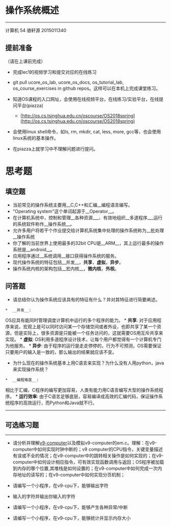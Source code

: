# 操作系统概述

---

计算机 54 骆轩源 2015011340
## **提前准备**

（请在上课前完成）

* 完成lec1的视频学习和提交对应的在线练习
* git pull ucore\_os\_lab, ucore\_os\_docs, os\_tutorial\_lab, os\_course\_exercises in github repos。这样可以在本机上完成课堂练习。
* 知道OS课程的入口网址，会使用在线视频平台，在线练习/实验平台，在线提问平台\(piazza\)
  * [http://os.cs.tsinghua.edu.cn/oscourse/OS2018spring](http://os.cs.tsinghua.edu.cn/oscourse/OS2018spring)


* 会使用linux shell命令，如ls, rm, mkdir, cat, less, more, gcc等，也会使用linux系统的基本操作。
* 在piazza上就学习中不理解问题进行提问。



# 思考题

## 填空题

* 当前常见的操作系统主要用__C,C++和汇编__编程语言编写。
* "Operating system"这个单词起源于__Operator__。
* 在计算机系统中，控制和管理__各种资源___、有效地组织__多道程序___运行的系统软件称作__操作系统__。
* 允许多用户将若干个作业提交给计算机系统集中处理的操作系统称为__批处理__操作系统
* 你了解的当前世界上使用最多的32bit CPU是__ARM__，其上运行最多的操作系统是__android__。
* 应用程序通过__系统调用__接口获得操作系统的服务。
* 现代操作系统的特征包括__并发__，__共享__，__虚拟__，__异步__。
* 操作系统内核的架构包括__宏内核__，__微内核__，__外核__。


## 问答题

- 请总结你认为操作系统应该具有的特征有什么？并对其特征进行简要阐述。
>    
    *  __并发__:
OS应具有能同时管理调度计算机中运行的多个程序的能力。
    *  __共享__:
对于应用程序来说，宏观上是可以同时访问某一个存储空间或者外设，也即共享了某一个资源，但是实际上，很多资源是只能被一个任务访问的，这就需要OS用互斥共享来实现。
    *  __虚拟__:
OS利用多道程序设计技术，让每个用户都觉得有一个计算机专门为他服务。
    *  __异步__:
由于程序的运行是走走停停的，行为不可预测，OS需要保证只要用户的输入是一致的，那么输出的结果就应该不变。


- 为什么现在的操作系统基本上用C语言来实现？为什么没有人用python，java来实现操作系统？
>  
    *  __编程难度__: 
相比于汇编，C程序的编写更加容易，人类有能力用C语言编写大型的操作系统程序。
    *  __运行效率__:
由于C语言足够底层，容易编译成高效的汇编代码，保证操作系统程序的高效运行，而Python和Java就不行。

---

## 可选练习题

---

- 请分析并理解[v9\-computer](https://github.com/chyyuu/os_tutorial_lab/blob/master/v9_computer/docs/v9_computer.md)以及模拟v9\-computer的em.c。理解：在v9\-computer中如何实现时钟中断的；v9 computer的CPU指令，关键变量描述有误或不全的情况；在v9\-computer中的跳转相关操作是如何实现的；在v9\-computer中如何设计相应指令，可有效实现函数调用与返回；OS程序被加载到内存的哪个位置,其堆栈是如何设置的；在v9\-computer中如何完成一次内存地址的读写的；在v9\-computer中如何实现分页机制；


- 请编写一个小程序，在v9-cpu下，能够输出字符


- 输入的字符并输出你输入的字符


- 请编写一个小程序，在v9-cpu下，能够产生各种异常/中断


- 请编写一个小程序，在v9-cpu下，能够统计并显示内存大小

